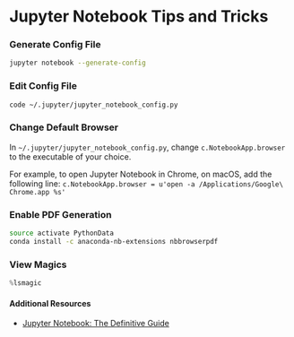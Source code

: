 # Jupyter Notebook Tips and Tricks

### Generate Config File
```bash
jupyter notebook --generate-config
```

### Edit Config File
```bash
code ~/.jupyter/jupyter_notebook_config.py
```

### Change Default Browser
In `~/.jupyter/jupyter_notebook_config.py`, change `c.NotebookApp.browser` to the executable of your choice.

For example, to open Jupyter Notebook in Chrome, on macOS, add the following line: `c.NotebookApp.browser = u'open -a /Applications/Google\ Chrome.app %s'`

### Enable PDF Generation
```bash
source activate PythonData
conda install -c anaconda-nb-extensions nbbrowserpdf
```

### View Magics
```python
%lsmagic
```

#### Additional Resources

* [Jupyter Notebook: The Definitive Guide](https://www.datacamp.com/community/tutorials/tutorial-jupyter-notebook)

